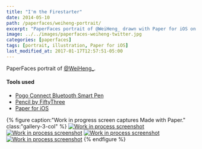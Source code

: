 ```yaml
---
title: "I'm the Firestarter"
date: 2014-05-10
path: /paperfaces/weiheng-portrait/
excerpt: "PaperFaces portrait of @WeiHeng_ drawn with Paper for iOS on an iPad."
image: ../../images/paperfaces-weiheng-twitter.jpg
categories: [paperfaces]
tags: [portrait, illustration, Paper for iOS]
last_modified_at: 2017-01-17T12:57:51-05:00
---
```


PaperFaces portrait of <a href="https://twitter.com/WeiHeng_">@WeiHeng_</a>.

#### Tools used

- [Pogo Connect Bluetooth Smart Pen](https://www.amazon.com/gp/product/B009K448L4/ref=as_li_ss_tl?ie=UTF8&camp=1789&creative=390957&creativeASIN=B009K448L4&linkCode=as2&tag=mademist-20)
- [Pencil by FiftyThree](https://www.amazon.com/FiftyThree-Digital-Stylus-Pencil-iPhone/dp/B01JJBUYR4/ref=as_li_ss_tl?keywords=pencil+53&qid=1550586265&s=gateway&sr=8-3&linkCode=ll1&tag=mademist-20&linkId=0134793cb840affff60f2e45a7f64678&language=en_US)
- [Paper for iOS](https://paper.bywetransfer.com/)

{% figure caption:"Work in progress screen captures Made with Paper." class:"gallery-3-col" %}
[![Work in process screenshot](../../images/paperfaces-weiheng-process-1-600.jpg)](../../images/paperfaces-weiheng-process-1-lg.jpg) [![Work in process screenshot](../../images/paperfaces-weiheng-process-2-600.jpg)](../../images/paperfaces-weiheng-process-2-lg.jpg) [![Work in process screenshot](../../images/paperfaces-weiheng-process-3-600.jpg)](../../images/paperfaces-weiheng-process-3-lg.jpg) [![Work in process screenshot](../../images/paperfaces-weiheng-process-4-600.jpg)](../../images/paperfaces-weiheng-process-4-lg.jpg)
{% endfigure %}

